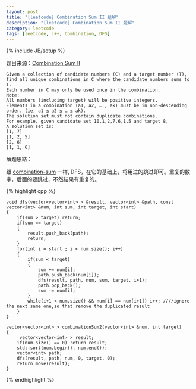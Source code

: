 ```yaml
---
layout: post
title: "[leetcode] Combination Sum II 题解"
description: "[leetcode] Combination Sum II 题解"
category: leetcode 
tags: [leetcode, c++, Combination, DFS]
---
```

{% include JB/setup %}


题目来源：[Combination Sum II](https://oj.leetcode.com/problems/combination-sum-ii/)

>
	Given a collection of candidate numbers (C) and a target number (T), find all unique combinations in C where the candidate numbers sums to T.
	Each number in C may only be used once in the combination.	
	Note:
	All numbers (including target) will be positive integers.
	Elements in a combination (a1, a2, … , ak) must be in non-descending order. (ie, a1 ≤ a2 ≤ … ≤ ak).
	The solution set must not contain duplicate combinations.
	For example, given candidate set 10,1,2,7,6,1,5 and target 8, 
	A solution set is: 
	[1, 7] 
	[1, 2, 5] 
	[2, 6] 
	[1, 1, 6] 

解题思路：

跟 [combination-sum](TODO_PRE/combination-sum.html) 一样, DFS，在它的基础上，将用过的跳过即可。重复的数字，后面的要跳过，不然结果有重复的。

{% highlight cpp %}
	
	void dfs(vector<vector<int> > &result, vector<int> &path, const vector<int> &num, int sum, int target, int start)
    {
        if(sum > target) return;
        if(sum == target)
        {
            result.push_back(path);
            return;
        }
        for(int i = start ; i < num.size(); i++)
        {
            if(sum < target)
            {
                sum += num[i];
                path.push_back(num[i]);
                dfs(result, path, num, sum, target, i+1);
                path.pop_back();
                sum -= num[i];
            }
            while(i+1 < num.size() && num[i] == num[i+1]) i++; ////ignore the next same one,so that remove the duplicated result
        }
    }
    
    vector<vector<int> > combinationSum2(vector<int> &num, int target) 
    {
         vector<vector<int> > result;
        if(num.size() == 0) return result;
        std::sort(num.begin(), num.end());
        vector<int> path;
        dfs(result, path, num, 0, target, 0);
        return move(result);
    }
{% endhighlight %}
